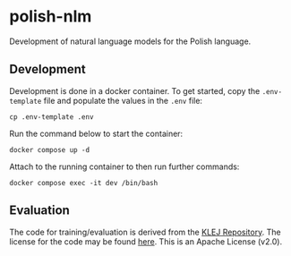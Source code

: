 # polish-nlm
Development of natural language models for the Polish language.

## Development

Development is done in a docker container. To get started, copy the `.env-template`
file and populate the values in the `.env` file:

```
cp .env-template .env
```

Run the command below to start the container:

```
docker compose up -d
```

Attach to the running container to then run further commands:

```
docker compose exec -it dev /bin/bash
```


## Evaluation

The code for training/evaluation is derived from the 
[KLEJ Repository](https://github.com/allegro/klejbenchmark-baselines).
The license for the code may be found [here](https://github.com/allegro/klejbenchmark-baselines/blob/master/LICENSE).
This is an Apache License (v2.0).